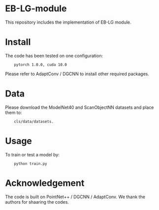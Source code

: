 # EB-LG-module
This repository includes the implementation of EB-LG module.

# Install
The code has been tested on one configuration:

        pytorch 1.0.0, cuda 10.0
  
Please refer to AdaptConv / DGCNN to install other required packages.

# Data
Please download the ModelNet40 and ScanObjectNN datasets and place them to:

        cls/data/datasets.

# Usage
To train or test a model by:

        python train.py
        
# Acknowledgement
The code is built on PointNet++ / DGCNN / AdaptConv. We thank the authors for shaaring the codes.
